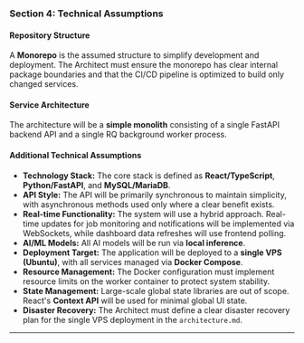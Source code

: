 ### **Section 4: Technical Assumptions**

#### **Repository Structure**

A **Monorepo** is the assumed structure to simplify development and deployment. The Architect must ensure the monorepo has clear internal package boundaries and that the CI/CD pipeline is optimized to build only changed services.

#### **Service Architecture**

The architecture will be a **simple monolith** consisting of a single FastAPI backend API and a single RQ background worker process.

#### **Additional Technical Assumptions**

* **Technology Stack:** The core stack is defined as **React/TypeScript**, **Python/FastAPI**, and **MySQL/MariaDB**.
* **API Style:** The API will be primarily synchronous to maintain simplicity, with asynchronous methods used only where a clear benefit exists.
* **Real-time Functionality:** The system will use a hybrid approach. Real-time updates for job monitoring and notifications will be implemented via WebSockets, while dashboard data refreshes will use frontend polling.
* **AI/ML Models:** All AI models will be run via **local inference**.
* **Deployment Target:** The application will be deployed to a **single VPS (Ubuntu)**, with all services managed via **Docker Compose**.
* **Resource Management:** The Docker configuration must implement resource limits on the worker container to protect system stability.
* **State Management:** Large-scale global state libraries are out of scope. React's **Context API** will be used for minimal global UI state.
* **Disaster Recovery:** The Architect must define a clear disaster recovery plan for the single VPS deployment in the `architecture.md`.

***

